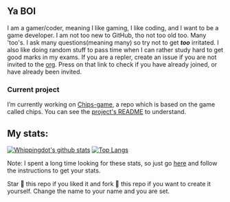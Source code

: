 ## Ya BOI
I am a gamer/coder, meaning I like gaming, I like coding, and I want to be a game developer. I am not too new to GitHub, tho not too old too. Many 'too's. I ask many questions(meaning many) so try not to get ___too___ irritated. I also like doing random stuff to pass time when I can rather study hard to get good marks in my exams. If you are a repler, create an issue if you are not invited to the [org](https://github.com/Repl-it-Coders). Press on that link to check if you have already joined, or have already been invited.

### Current project
I’m currently working on [Chips-game](https://github.com/whippingdot/Chips-game), a repo which is based on the game called chips. You can see the [project's README](https://github.com/CoderBoiis/Chips-game/blob/chips/README.md) to understand.

## My stats:
[![Whippingdot's github stats](https://github-readme-stats.vercel.app/api?username=Whippingdot&count_private=true&show_icons=true&hide_border=true&text_color=613F75&title_color=7FEFBD&icon_color=574AE2&bg_color=111344&cache_seconds=86400&local=en&show_owner=true)](https://github.com/anuraghazra/github-readme-stats)
[![Top Langs](https://github-readme-stats.vercel.app/api/top-langs/?username=Whippingdot&langs_count=10&hide_border=true&text_color=613F75&title_color=7FEFBD&icon_color=574AE2&bg_color=111344&cache_seconds=86400&local=en&show_owner=true)](https://github.com/anuraghazra/github-readme-stats)

Note: I spent a long time looking for these stats, so just go [here](https://github.com/anuraghazra/github-readme-stats#features) and follow the instructions to get your stats.

Star 🌟 this repo if you liked it and fork 🍴 this repo if you want to create it yourself. Change the name to your name and you are set.
